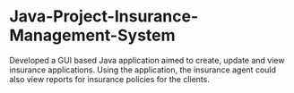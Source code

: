 # Java-Project-Insurance-Management-System
Developed a GUI based Java application aimed to create, update and view insurance applications. 
Using the application, the insurance agent could also view reports for insurance policies for the clients.
